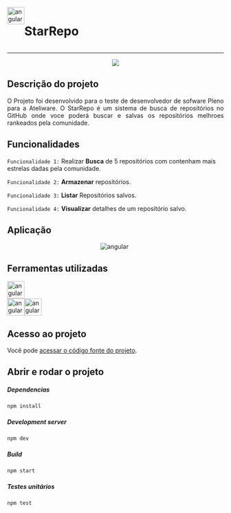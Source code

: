 <div style="display:flex">
<img  src="https://media.graphcms.com/gJsd71c5SGh1RyV8tIrV" alt="angular" width="40" height="40"/><h1>StarRepo</h1>
</div>
<hr>
<p align="center">
   <img src="http://img.shields.io/static/v1?label=STATUS&message=EM%20DESENVOLVIMENTO&color=RED&style=for-the-badge"/>
</p>

## Descrição do projeto 

<p align="justify">
 O Projeto foi desenvolvido para o teste de desenvolvedor de sofware Pleno para a Ateliware. 
 O StarRepo é um sistema de busca de repositórios no GitHub onde voce poderá buscar e salvas os repositórios melhroes rankeados pela comunidade.
</p>

## Funcionalidades

`Funcionalidade 1:` Realizar **Busca** de 5 repositórios com contenham mais estrelas dadas pela comunidade.

`Funcionalidade 2:` **Armazenar** repositórios.

 `Funcionalidade 3:` **Listar** Repositórios salvos.

 `Funcionalidade 4:` **Visualizar** detalhes de um repositório salvo.

## Aplicação

<div align="center">
<img style="margin-right:5px;" src="https://www.linkpicture.com/q/2022-03-15_16-53.png" alt="angular" />
  </div>

###

## Ferramentas utilizadas
<div style="display:flex;">
  <img src="https://upload.wikimedia.org/wikipedia/commons/thumb/9/99/Unofficial_JavaScript_logo_2.svg/1024px-Unofficial_JavaScript_logo_2.svg.png" alt="angular" width="40" height="40"/>
</div>
<div style="display:flex;">
   <img src="https://seeklogo.com/images/S/sequelize-logo-9A5075DB9F-seeklogo.com.png" alt="angular" width="40" height="40"/>
   <img src="https://logospng.org/download/node-js/logo-node-js-1024.png" alt="angular" width="40" height="40"/>
</div>


###

## Acesso ao projeto

Você pode [acessar o código fonte do projeto](https://github.com/ronaldobianco/GitRepository).

## Abrir e rodar o projeto

##### Dependencias

```bash
npm install
```

##### Development server

```bash
npm dev
```
##### Build

```bash
npm start
```
##### Testes unitários

```bash
npm test
```

